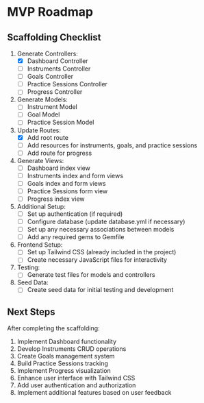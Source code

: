 # MVP Roadmap

## Scaffolding Checklist

1. Generate Controllers:
   - [x] Dashboard Controller
   - [ ] Instruments Controller
   - [ ] Goals Controller
   - [ ] Practice Sessions Controller
   - [ ] Progress Controller

2. Generate Models:
   - [ ] Instrument Model
   - [ ] Goal Model
   - [ ] Practice Session Model

3. Update Routes:
   - [x] Add root route
   - [ ] Add resources for instruments, goals, and practice sessions
   - [ ] Add route for progress

4. Generate Views:
   - [ ] Dashboard index view
   - [ ] Instruments index and form views
   - [ ] Goals index and form views
   - [ ] Practice Sessions form view
   - [ ] Progress index view

5. Additional Setup:
   - [ ] Set up authentication (if required)
   - [ ] Configure database (update database.yml if necessary)
   - [ ] Set up any necessary associations between models
   - [ ] Add any required gems to Gemfile

6. Frontend Setup:
   - [ ] Set up Tailwind CSS (already included in the project)
   - [ ] Create necessary JavaScript files for interactivity

7. Testing:
   - [ ] Generate test files for models and controllers

8. Seed Data:
   - [ ] Create seed data for initial testing and development

## Next Steps

After completing the scaffolding:

1. Implement Dashboard functionality
2. Develop Instruments CRUD operations
3. Create Goals management system
4. Build Practice Sessions tracking
5. Implement Progress visualization
6. Enhance user interface with Tailwind CSS
7. Add user authentication and authorization
8. Implement additional features based on user feedback

